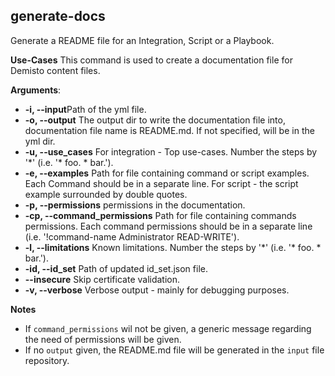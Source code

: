 ## generate-docs
Generate a README file for an Integration, Script or a Playbook.

**Use-Cases**
This command is used to create a documentation file for Demisto content files.

**Arguments**:
* **-i, --input**Path of the yml file.
* **-o, --output** The output dir to write the documentation file into, documentation file name is README.md. If not specified, will be in the yml dir.
* **-u, --use_cases** For integration - Top use-cases. Number the steps by '*' (i.e. '\* foo. * bar.').
* **-e, --examples** Path for file containing command or script examples. Each Command should be in a separate line. For script - the script example surrounded by double quotes.
* **-p, --permissions** permissions in the documentation.
* **-cp, --command_permissions** Path for file containing commands permissions. Each command permissions should be in a separate line (i.e. '!command-name Administrator READ-WRITE').
* **-l, --limitations** Known limitations. Number the steps by '*' (i.e. '\* foo. * bar.').
* **-id, --id_set** Path of updated id_set.json file.
* **--insecure** Skip certificate validation.
* **-v, --verbose** Verbose output - mainly for debugging purposes.

**Notes**
* If `command_permissions` wil not be given, a generic message regarding the need of permissions will be given.
* If no `output` given, the README.md file will be generated in the `input` file repository.

